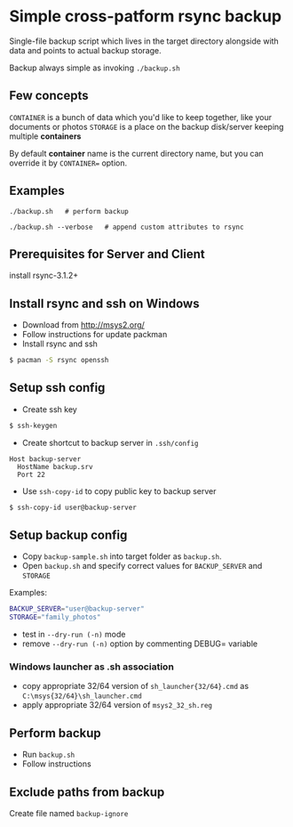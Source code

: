 
Simple cross-patform rsync backup
=================================

Single-file backup script which lives in the target directory alongside with data and points to actual backup storage.

Backup always simple as invoking `./backup.sh`

## Few concepts

`CONTAINER` is a bunch of data which you'd like to keep together, like your documents or photos
`STORAGE` is a place on the backup disk/server keeping multiple **containers**

By default **container** name is the current directory name, but you can override it by `CONTAINER=` option.

## Examples

```
./backup.sh   # perform backup
```

```
./backup.sh --verbose   # append custom attributes to rsync
```

## Prerequisites for Server and Client

install rsync-3.1.2+

## Install rsync and ssh on Windows

 * Download from http://msys2.org/
 * Follow instructions for update packman
 * Install rsync and ssh 

```bash
$ pacman -S rsync openssh
```

## Setup ssh config

 * Create ssh key 

```bash
$ ssh-keygen
```

 * Create shortcut to backup server in `.ssh/config`

```ssh-config
Host backup-server
  HostName backup.srv
  Port 22
```

 * Use `ssh-copy-id` to copy public key to backup server

```bash
$ ssh-copy-id user@backup-server
```

## Setup backup config

 * Copy `backup-sample.sh` into target folder as `backup.sh`.
 * Open `backup.sh` and specify correct values for `BACKUP_SERVER` and `STORAGE`

Examples:

```bash
BACKUP_SERVER="user@backup-server"
STORAGE="family_photos"
```

 * test in `--dry-run (-n)` mode
 * remove `--dry-run (-n)` option by commenting DEBUG= variable

### Windows launcher as .sh association

 * copy appropriate 32/64 version of `sh_launcher{32/64}.cmd` as `C:\msys{32/64}\sh_launcher.cmd`
 * apply appropriate 32/64 version of `msys2_32_sh.reg`

## Perform backup

 * Run `backup.sh`
 * Follow instructions

## Exclude paths from backup

Create file named `backup-ignore`
